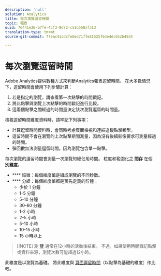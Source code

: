 ```yaml
---
description: 'null'
solution: Analytics
title: 每次瀏覽逗留時間
topic: 報表
uuid: 76441e36-b7fe-4cf3-8d72-c51d558afa13
translation-type: tm+mt
source-git-commit: 77eac41cdcfe0ad71ffe81525f6de4dc6b2b48d4

---
```



# 每次瀏覽逗留時間

Adobe Analytics提供數種方式來判斷Analytics報表逗留時間。 在大多數情況下，逗留時間會使用下列步驟計算：

1. 若是指定的瀏覽，請查看第一次點擊的時間戳記。
2. 將此點擊與瀏覽上次點擊的時間戳記進行比較。
3. 這兩個點擊之間經過的時間量決定該次瀏覽逗留的時間量。

檢視逗留時間維度資料時，請牢記下列事項：

* 計算逗留時間資料時，會同時考慮頁面檢視和連結追蹤點擊類型。
* 逗留時間不會在瀏覽的上次點擊期間測量，因為沒有後續影像要求可測量經過的時間。
* 彈回數無法測量逗留時間，因為瀏覽包含單一點擊。

每次瀏覽的逗留時間會測量一次瀏覽的總佔用時間。 粒度和範圍化之 **間存** 在個 **別維度**。

* **** 細微：每個維度值是組成瀏覽的不同秒數。
* **** 分組：每個維度值都是預先定義的貯體：
   * 少於 1 分鐘
   * 1-5 分鐘
   * 5-10 分鐘
   * 30-60 分鐘
   * 1-2 小時
   * 2-5 小時
   * 5-10 小時
   * 10-15 小時
   * 15 小時以上

> [!NOTE] 瀏 [覽](../c-metrics/metrics-visit.md) 通常在12小時的活動後結束。 不過，如果使用時間戳記點擊或資料來源，瀏覽次數可能超過12小時。

此維度是以瀏覽為基礎。 將此維度與 [頁面逗留時間](reports-time-spent-on-page.md)（以點擊為基礎的維度）作比較。
